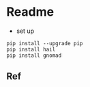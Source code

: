 # Readme

- set up
```
pip install --upgrade pip
pip install hail
pip install gnomad
```



## Ref



